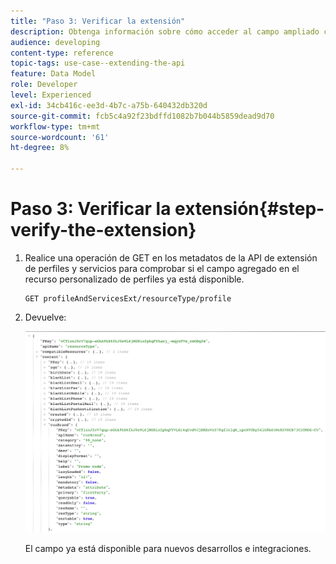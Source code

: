 ```yaml
---
title: "Paso 3: Verificar la extensión"
description: Obtenga información sobre cómo acceder al campo ampliado con la API de REST.
audience: developing
content-type: reference
topic-tags: use-case--extending-the-api
feature: Data Model
role: Developer
level: Experienced
exl-id: 34cb416c-ee3d-4b7c-a75b-640432db320d
source-git-commit: fcb5c4a92f23bdffd1082b7b044b5859dead9d70
workflow-type: tm+mt
source-wordcount: '61'
ht-degree: 8%

---
```


# Paso 3: Verificar la extensión{#step-verify-the-extension}

1. Realice una operación de GET en los metadatos de la API de extensión de perfiles y servicios para comprobar si el campo agregado en el recurso personalizado de perfiles ya está disponible.

   ```
   GET profileAndServicesExt/resourceType/profile
   ```

1. Devuelve:

   ![](assets/extendpandsapiview.png)

   El campo ya está disponible para nuevos desarrollos e integraciones.
